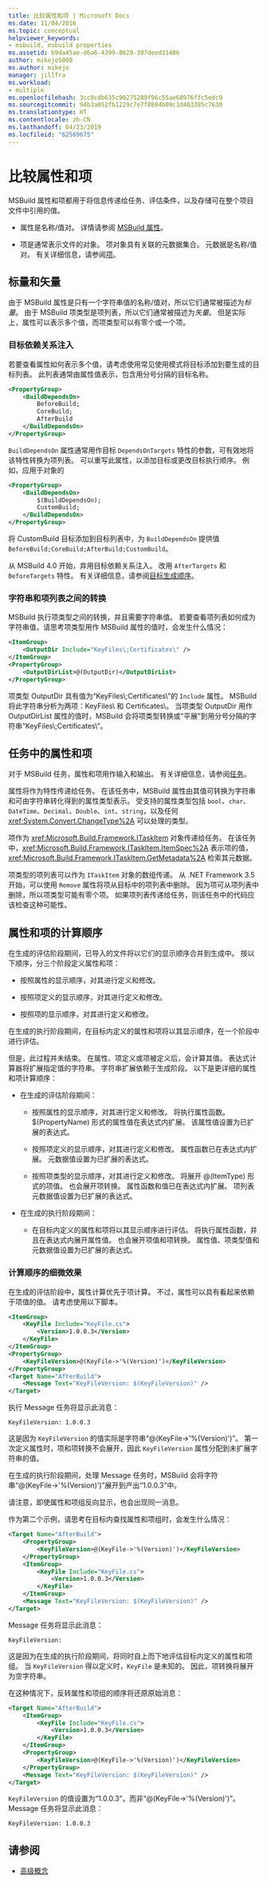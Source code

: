 ```yaml
---
title: 比较属性和项 | Microsoft Docs
ms.date: 11/04/2016
ms.topic: conceptual
helpviewer_keywords:
- msbuild, msbuild properties
ms.assetid: b9da45ae-d6a6-4399-8628-397deed31486
author: mikejo5000
ms.author: mikejo
manager: jillfra
ms.workload:
- multiple
ms.openlocfilehash: 3cc0cdb635c90275289f96c55ae68976ffc5edc9
ms.sourcegitcommit: 94b3a052fb1229c7e7f8804b09c1d403385c7630
ms.translationtype: HT
ms.contentlocale: zh-CN
ms.lasthandoff: 04/23/2019
ms.locfileid: "62569675"
---
```

# <a name="compare-properties-and-items"></a>比较属性和项
MSBuild 属性和项都用于将信息传递给任务、评估条件，以及存储可在整个项目文件中引用的值。

- 属性是名称/值对。 详情请参阅 [MSBuild 属性](../msbuild/msbuild-properties.md)。

- 项是通常表示文件的对象。 项对象具有关联的元数据集合。 元数据是名称/值对。 有关详细信息，请参阅[项](../msbuild/msbuild-items.md)。

## <a name="scalars-and-vectors"></a>标量和矢量
由于 MSBuild 属性是只有一个字符串值的名称/值对，所以它们通常被描述为*标量*。 由于 MSBuild 项类型是项列表，所以它们通常被描述为*矢量*。 但是实际上，属性可以表示多个值，而项类型可以有零个或一个项。

### <a name="target-dependency-injection"></a>目标依赖关系注入
若要查看属性如何表示多个值，请考虑使用常见使用模式将目标添加到要生成的目标列表。 此列表通常由属性值表示，包含用分号分隔的目标名称。

```xml
<PropertyGroup>
    <BuildDependsOn>
        BeforeBuild;
        CoreBuild;
        AfterBuild
    </BuildDependsOn>
</PropertyGroup>
```

`BuildDependsOn` 属性通常用作目标 `DependsOnTargets` 特性的参数，可有效地将该特性转换为项列表。 可以重写此属性，以添加目标或更改目标执行顺序。 例如，应用于对象的

```xml
<PropertyGroup>
    <BuildDependsOn>
        $(BuildDependsOn);
        CustomBuild;
    </BuildDependsOn>
</PropertyGroup>
```

将 CustomBuild 目标添加到目标列表中，为 `BuildDependsOn` 提供值 `BeforeBuild;CoreBuild;AfterBuild;CustomBuild`。

从 MSBuild 4.0 开始，弃用目标依赖关系注入。 改用 `AfterTargets` 和 `BeforeTargets` 特性。 有关详细信息，请参阅[目标生成顺序](../msbuild/target-build-order.md)。

### <a name="conversions-between-strings-and-item-lists"></a>字符串和项列表之间的转换
MSBuild 执行项类型之间的转换，并且需要字符串值。 若要查看项列表如何成为字符串值，请思考项类型用作 MSBuild 属性的值时，会发生什么情况：

```xml
<ItemGroup>
    <OutputDir Include="KeyFiles\;Certificates\" />
</ItemGroup>
<PropertyGroup>
    <OutputDirList>@(OutputDir)</OutputDirList>
</PropertyGroup>
```

项类型 OutputDir 具有值为“KeyFiles\\;Certificates\\”的 `Include` 属性。 MSBuild 将此字符串分析为两项：KeyFiles\ 和 Certificates\\。 当项类型 OutputDir 用作 OutputDirList 属性的值时，MSBuild 会将项类型转换或“平展”到用分号分隔的字符串“KeyFiles\\;Certificates\\”。

## <a name="properties-and-items-in-tasks"></a>任务中的属性和项
对于 MSBuild 任务，属性和项用作输入和输出。 有关详细信息，请参阅[任务](../msbuild/msbuild-tasks.md)。

属性将作为特性传递给任务。 在该任务中，MSBuild 属性由其值可转换为字符串和可由字符串转化得到的属性类型表示。 受支持的属性类型包括 `bool`、`char`、`DateTime`、`Decimal`、`Double`、`int`、`string`，以及任何 <xref:System.Convert.ChangeType%2A> 可以处理的类型。

项作为 <xref:Microsoft.Build.Framework.ITaskItem> 对象传递给任务。 在该任务中，<xref:Microsoft.Build.Framework.ITaskItem.ItemSpec%2A> 表示项的值，<xref:Microsoft.Build.Framework.ITaskItem.GetMetadata%2A> 检索其元数据。

项类型的项列表可以作为 `ITaskItem` 对象的数组传递。 从 .NET Framework 3.5 开始，可以使用 `Remove` 属性将项从目标中的项列表中删除。 因为项可从项列表中删除，所以项类型可能有零个项。 如果项列表传递给任务，则该任务中的代码应该检查这种可能性。

## <a name="property-and-item-evaluation-order"></a>属性和项的计算顺序
在生成的评估阶段期间，已导入的文件将以它们的显示顺序合并到生成中。 按以下顺序，分三个阶段定义属性和项：

- 按照属性的显示顺序，对其进行定义和修改。

- 按照项定义的显示顺序，对其进行定义和修改。

- 按照项的显示顺序，对其进行定义和修改。

在生成的执行阶段期间，在目标内定义的属性和项将以其显示顺序，在一个阶段中进行评估。

但是，此过程并未结束。 在属性、项定义或项被定义后，会计算其值。 表达式计算器将扩展指定值的字符串。 字符串扩展依赖于生成阶段。 以下是更详细的属性和项计算顺序：

- 在生成的评估阶段期间：

    - 按照属性的显示顺序，对其进行定义和修改。 将执行属性函数。 $(PropertyName) 形式的属性值在表达式内扩展。 该属性值设置为已扩展的表达式。

    - 按照项定义的显示顺序，对其进行定义和修改。 属性函数已在表达式内扩展。 元数据值设置为已扩展的表达式。

    - 按照项类型的显示顺序，对其进行定义和修改。 将展开 @(ItemType) 形式的项值。 也会展开项转换。 属性函数和值已在表达式内扩展。 项列表元数据值设置为已扩展的表达式。

- 在生成的执行阶段期间：

    - 在目标内定义的属性和项将以其显示顺序进行评估。 将执行属性函数，并且在表达式内展开属性值。 也会展开项值和项转换。 属性值、项类型值和元数据值设置为已扩展的表达式。

### <a name="subtle-effects-of-the-evaluation-order"></a>计算顺序的细微效果
在生成的评估阶段中，属性计算优先于项计算。 不过，属性可以具有看起来依赖于项值的值。 请考虑使用以下脚本。

```xml
<ItemGroup>
    <KeyFile Include="KeyFile.cs">
        <Version>1.0.0.3</Version>
    </KeyFile>
</ItemGroup>
<PropertyGroup>
    <KeyFileVersion>@(KeyFile->'%(Version)')</KeyFileVersion>
</PropertyGroup>
<Target Name="AfterBuild">
    <Message Text="KeyFileVersion: $(KeyFileVersion)" />
</Target>
```

执行 Message 任务将显示此消息：

```
KeyFileVersion: 1.0.0.3
```

这是因为 `KeyFileVersion` 的值实际是字符串“\@(KeyFile->'%(Version)')”。 第一次定义属性时，项和项转换不会展开，因此 `KeyFileVersion` 属性分配到未扩展字符串的值。

在生成的执行阶段期间，处理 Message 任务时，MSBuild 会将字符串“\@(KeyFile->'%(Version)')”展开到产出“1.0.0.3”中。

请注意，即使属性和项组反向显示，也会出现同一消息。

作为第二个示例，请思考在目标内查找属性和项组时，会发生什么情况：

```xml
<Target Name="AfterBuild">
    <PropertyGroup>
        <KeyFileVersion>@(KeyFile->'%(Version)')</KeyFileVersion>
    </PropertyGroup>
    <ItemGroup>
        <KeyFile Include="KeyFile.cs">
            <Version>1.0.0.3</Version>
        </KeyFile>
    </ItemGroup>
    <Message Text="KeyFileVersion: $(KeyFileVersion)" />
</Target>
```

Message 任务将显示此消息：

```
KeyFileVersion:
```

这是因为在生成的执行阶段期间，将同时自上而下地评估目标内定义的属性和项组。 当 `KeyFileVersion` 得以定义时，`KeyFile` 是未知的。 因此，项转换将展开为空字符串。

在这种情况下，反转属性和项组的顺序将还原原始消息：

```xml
<Target Name="AfterBuild">
    <ItemGroup>
        <KeyFile Include="KeyFile.cs">
            <Version>1.0.0.3</Version>
        </KeyFile>
    </ItemGroup>
    <PropertyGroup>
        <KeyFileVersion>@(KeyFile->'%(Version)')</KeyFileVersion>
    </PropertyGroup>
    <Message Text="KeyFileVersion: $(KeyFileVersion)" />
</Target>
```

`KeyFileVersion` 的值设置为“1.0.0.3”，而非“\@(KeyFile->'%(Version)')”。 Message 任务将显示此消息：

```
KeyFileVersion: 1.0.0.3
```

## <a name="see-also"></a>请参阅
- [高级概念](../msbuild/msbuild-advanced-concepts.md)
